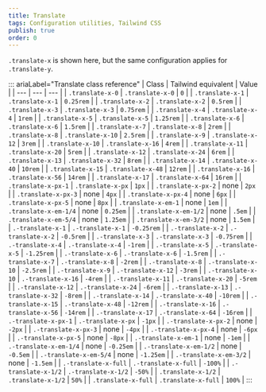 ```yaml
---
title: Translate 
tags: Configuration utilities, Tailwind CSS
publish: true
order: 0
---
```




`.translate-x` is shown here, but the same configuration applies for `.translate-y`.

::: ariaLabel="Translate class reference"
| Class | Tailwind equivalent | Value |
| --- | --- | --- |
| `.translate-x-0` | `.translate-x-0` | `0` |
| `.translate-x-1` | `.translate-x-1` | `0.25rem` |
| `.translate-x-2` | `.translate-x-2` | `0.5rem` |
| `.translate-x-3` | `.translate-x-3` | `0.75rem` |
| `.translate-x-4` | `.translate-x-4` | `1rem` |
| `.translate-x-5` | `.translate-x-5` | `1.25rem` |
| `.translate-x-6` | `.translate-x-6` | `1.5rem` |
| `.translate-x-7` | `.translate-x-8` | `2rem` |
| `.translate-x-8` | `.translate-x-10` | `2.5rem` |
| `.translate-x-9` | `.translate-x-12` | `3rem` |
| `.translate-x-10` | `.translate-x-16` | `4rem` |
| `.translate-x-11` | `.translate-x-20` | `5rem` |
| `.translate-x-12` | `.translate-x-24` | `6rem` |
| `.translate-x-13` | `.translate-x-32` | `8rem` |
| `.translate-x-14` | `.translate-x-40` | `10rem` |
| `.translate-x-15` | `.translate-x-48` | `12rem` |
| `.translate-x-16` | `.translate-x-56` | `14rem` |
| `.translate-x-17` | `.translate-x-64` | `16rem` |
| `.translate-x-px-1` | `.translate-x-px` | `1px` |
| `.translate-x-px-2` | none | `2px` |
| `.translate-x-px-3` | none | `4px` |
| `.translate-x-px-4` | none | `6px` |
| `.translate-x-px-5` | none | `8px` |
| `.translate-x-em-1` | none | `1em` |
| `.translate-x-em-1/4` | none | `0.25em` |
| `.translate-x-em-1/2` | none | `.5em` |
| `.translate-x-em-5/4` | none | `1.25em` |
| `.translate-x-em-3/2` | none | `1.5em` |
| `.-translate-x-1` | `.-translate-x-1` | `-0.25rem` |
| `.-translate-x-2` | `.-translate-x-2` | `-0.5rem` |
| `.-translate-x-3` | `.-translate-x-3` | `-0.75rem` |
| `.-translate-x-4` | `.-translate-x-4` | `-1rem` |
| `.-translate-x-5` | `.-translate-x-5` | `-1.25rem` |
| `.-translate-x-6` | `.-translate-x-6` | `-1.5rem` |
| `.-translate-x-7` | `.-translate-x-8` | `-2rem` |
| `.-translate-x-8` | `.-translate-x-10` | `-2.5rem` |
| `.-translate-x-9` | `.-translate-x-12` | `-3rem` |
| `.-translate-x-10` | `.-translate-x-16` | `-4rem` |
| `.-translate-x-11` | `.-translate-x-20` | `-5rem` |
| `.-translate-x-12` | `.-translate-x-24` | `-6rem` |
| `.-translate-x-13` | `.-translate-x-32` | `-8rem` |
| `.-translate-x-14` | `.-translate-x-40` | `-10rem` |
| `.-translate-x-15` | `.-translate-x-48` | `-12rem` |
| `.-translate-x-16` | `.-translate-x-56` | `-14rem` |
| `.-translate-x-17` | `.-translate-x-64` | `-16rem` |
| `.-translate-x-px-1` | `.-translate-x-px` | `-1px` |
| `.-translate-x-px-2` | none | `-2px` |
| `.-translate-x-px-3` | none | `-4px` |
| `.-translate-x-px-4` | none | `-6px` |
| `.-translate-x-px-5` | none | `-8px` |
| `.-translate-x-em-1` | none | `-1em` |
| `.-translate-x-em-1/4` | none | `-0.25em` |
| `.-translate-x-em-1/2` | none | `-0.5em` |
| `.-translate-x-em-5/4` | none | `-1.25em` |
| `.-translate-x-em-3/2` | none | `-1.5em` |
| `.-translate-x-full` | `.-translate-x-full` | `-100%` |
| `.-translate-x-1/2` | `.-translate-x-1/2` | `-50%` |
| `.translate-x-1/2` | `.translate-x-1/2` | `50%` |
| `.translate-x-full` | `.translate-x-full` | `100%` |
:::

